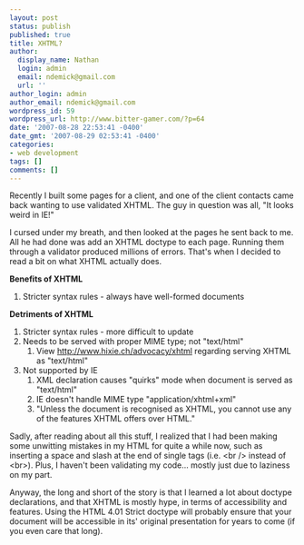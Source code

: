 ```yaml
---
layout: post
status: publish
published: true
title: XHTML?
author:
  display_name: Nathan
  login: admin
  email: ndemick@gmail.com
  url: ''
author_login: admin
author_email: ndemick@gmail.com
wordpress_id: 59
wordpress_url: http://www.bitter-gamer.com/?p=64
date: '2007-08-28 22:53:41 -0400'
date_gmt: '2007-08-29 02:53:41 -0400'
categories:
- web development
tags: []
comments: []
---
```

<p>Recently I built some pages for a client, and one of the client contacts came back wanting to use validated XHTML. The guy in question was all, "It looks weird in IE!"</p>
<p>I cursed under my breath, and then looked at the pages he sent back to me. All he had done was add an XHTML doctype to each page. Running them through a validator produced millions of errors. That's when I decided to read a bit on what XHTML actually does.</p>
<p><b>Benefits of XHTML</b></p>
<ol>
<li>Stricter syntax rules - always have well-formed documents</li>
</ol>
<p></p>
<p><b>Detriments of XHTML</b></p>
<ol>
<li>Stricter syntax rules - more difficult to update</li>
<li>Needs to be served with proper MIME type; not "text/html"
<ol>
<li>View <a href="http://www.hixie.ch/advocacy/xhtml" title="http://www.hixie.ch/advocacy/xhtml">http://www.hixie.ch/advocacy/xhtml</a> regarding serving XHTML as "text/html"</li>
</ol>
</li>
<li>Not supported by IE
<ol>
<li>XML declaration causes "quirks" mode when document is served as "text/html"</li>
<li>IE doesn't handle MIME type "application/xhtml+xml"</li>
<li>"Unless the document is recognised as XHTML, you cannot use any of the features XHTML offers over HTML."</li>
</ol>
</li>
</ol>
<p></p>
<p>Sadly, after reading about all this stuff, I realized that I had been making some unwitting mistakes in my HTML for quite a while now, such as inserting a space and slash at the end of single tags (i.e. &lt;br /&gt; instead of &lt;br&gt;). Plus, I haven't been validating my code... mostly just due to laziness on my part. </p>
<p>Anyway, the long and short of the story is that I learned a lot about doctype declarations, and that XHTML is mostly hype, in terms of accessibility and features. Using the HTML 4.01 Strict doctype will probably ensure that your document will be accessible in its' original presentation for years to come (if you even care that long).</p>
